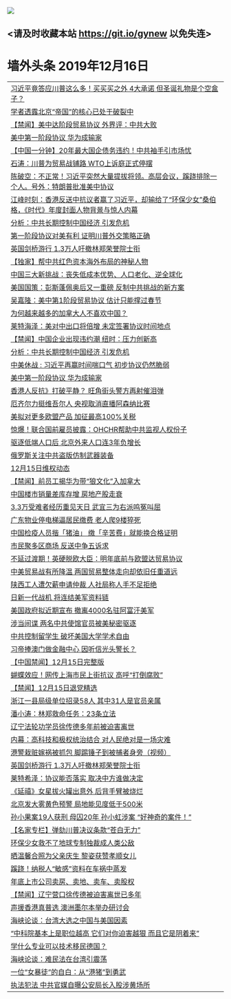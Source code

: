 
<tr>
  <td align=center><img src="https://cdn.jsdelivr.net/gh/gyoupiodf/im1/%E5%BE%AE%E4%BF%A1%E8%AF%B4%E6%98%8E4.jpg" /></td>  
</tr>

## <请及时收藏本站 https://git.io/gynew 以免失连> </a>
# 墙外头条 2019年12月16日</a>

<table>

<tr><td colspan="2" align="left"><a href="https://xball.casa/oo.aspx?name=c1107289&key=eqxowaguscvmxdgc&from=gy">习近平竟答应川普这么多！买买买之外 4大承诺 但圣诞礼物是个空盒子？</a></td></tr>
<tr><td colspan="2" align="left"><a href="https://xball.casa/oo.aspx?name=c1107279&key=eqxowaguscvmxdgc&from=gy">学者透露北京“帝国”的核心已处于破裂中</a></td></tr>
<tr><td colspan="2" align="left"><a href="https://xball.casa/oo.aspx?name=c1107293&key=eqxowaguscvmxdgc&from=gy">【禁闻】美中达阶段贸易协议 外界评：中共大败</a></td></tr>
<tr><td colspan="2" align="left"><a href="https://xball.casa/oo.aspx?name=c1107290&key=eqxowaguscvmxdgc&from=gy">美中第一阶段协议 华为成输家</a></td></tr>
<tr><td colspan="2" align="left"><a href="https://xball.casa/oo.aspx?name=c1107261&key=eqxowaguscvmxdgc&from=gy">【中国一分钟】20年最大国企债务违约！中共袖手引市场忧</a></td></tr>
<tr><td colspan="2" align="left"><a href="https://xball.casa/oo.aspx?name=c816850&key=eqxowaguscvmxdgc&from=gy">石涛：川普为贸易战铺路 WTO上诉庭正式停摆</a></td></tr>
<tr><td colspan="2" align="left"><a href="https://xball.casa/oo.aspx?name=c816932&key=eqxowaguscvmxdgc&from=gy">陈破空：不正常！习近平突然大量提拔将领。高层会议，蹊跷排除一个人。号外：特朗普批准美中协议</a></td></tr>
<tr><td colspan="2" align="left"><a href="https://xball.casa/oo.aspx?name=c922850&key=eqxowaguscvmxdgc&from=gy">江峰时刻：香港反送中抗议者赢了习近平，却输给了“环保少女”桑伯格，《时代》年度封面人物背景与惊人内幕</a></td></tr>
<tr><td colspan="2" align="left"><a href="https://xball.casa/oo.aspx?name=c1107291&key=eqxowaguscvmxdgc&from=gy">分析：中共长期控制中国经济 引发危机</a></td></tr>
<tr><td colspan="2" align="left"><a href="https://xball.casa/oo.aspx?name=c1107285&key=eqxowaguscvmxdgc&from=gy">第一阶段协议对美有利 证明川普外交策略正确</a></td></tr>
<tr><td colspan="2" align="left"><a href="https://xball.casa/oo.aspx?name=c1107277&key=eqxowaguscvmxdgc&from=gy">英国剑桥游行 1.3万人吁撤林郑荣誉院士衔</a></td></tr>
<tr><td colspan="2" align="left"><a href="https://xball.casa/oo.aspx?name=c1107012&key=eqxowaguscvmxdgc&from=gy">【独家】帮中共红色资本海外布局的神秘人物</a></td></tr>
<tr><td colspan="2" align="left"><a href="https://xball.casa/oo.aspx?name=c1107282&key=eqxowaguscvmxdgc&from=gy">中国三大新挑战：丧失低成本优势、人口老化、逆全球化</a></td></tr>
<tr><td colspan="2" align="left"><a href="https://xball.casa/oo.aspx?name=c1107326&key=eqxowaguscvmxdgc&from=gy">美国国策：彭斯蓬佩奥后又一重磅 反制中共挑战的新方案</a></td></tr>
<tr><td colspan="2" align="left"><a href="https://xball.casa/oo.aspx?name=c1107268&key=eqxowaguscvmxdgc&from=gy">吴嘉隆：美中第1阶段贸易协议 估计只能撑过春节</a></td></tr>
<tr><td colspan="2" align="left"><a href="https://xball.casa/oo.aspx?name=c1107278&key=eqxowaguscvmxdgc&from=gy">为何越来越多的加拿大人不喜欢中国？</a></td></tr>
<tr><td colspan="2" align="left"><a href="https://xball.casa/oo.aspx?name=c1107287&key=eqxowaguscvmxdgc&from=gy">莱特海泽：美对中出口将倍增 未定签署协议时间地点</a></td></tr>
<tr><td colspan="2" align="left"><a href="https://xball.casa/oo.aspx?name=c1107295&key=eqxowaguscvmxdgc&from=gy">【禁闻】中国企业出现违约潮 纽时：压力创新高</a></td></tr>
<tr><td colspan="2" align="left"><a href="https://xball.casa/oo.aspx?name=c1107284&key=eqxowaguscvmxdgc&from=gy">分析：中共长期控制中国经济 引发危机</a></td></tr>
<tr><td colspan="2" align="left"><a href="https://xball.casa/oo.aspx?name=c1107273&key=eqxowaguscvmxdgc&from=gy">中美休战 : 习近平再赢时间喘口气 初步协议仍然脆弱</a></td></tr>
<tr><td colspan="2" align="left"><a href="https://xball.casa/oo.aspx?name=c1107276&key=eqxowaguscvmxdgc&from=gy">美中第一阶段协议 华为成输家</a></td></tr>
<tr><td colspan="2" align="left"><a href="https://xball.casa/oo.aspx?name=c1107270&key=eqxowaguscvmxdgc&from=gy">香港人反抗》打破平静？ 旺角街头警方再射催泪弹</a></td></tr>
<tr><td colspan="2" align="left"><a href="https://xball.casa/oo.aspx?name=c1107328&key=eqxowaguscvmxdgc&from=gy">厄齐尔力挺维吾尔人 央视取消直播阿森纳比赛</a></td></tr>
<tr><td colspan="2" align="left"><a href="https://xball.casa/oo.aspx?name=c1107288&key=eqxowaguscvmxdgc&from=gy">美拟对更多欧盟产品 加征最高100%关税</a></td></tr>
<tr><td colspan="2" align="left"><a href="https://xball.casa/oo.aspx?name=c1107267&key=eqxowaguscvmxdgc&from=gy">惊爆！联合国前雇员披露：OHCHR帮助中共监视人权份子</a></td></tr>
<tr><td colspan="2" align="left"><a href="https://xball.casa/oo.aspx?name=c1107281&key=eqxowaguscvmxdgc&from=gy">驱逐低端人口后 北京外来人口连3年负增长</a></td></tr>
<tr><td colspan="2" align="left"><a href="https://xball.casa/oo.aspx?name=c1107272&key=eqxowaguscvmxdgc&from=gy">俄罗斯关注中共盗版仿制武器装备</a></td></tr>
<tr><td colspan="2" align="left"><a href="https://xball.casa/oo.aspx?name=c1107294&key=eqxowaguscvmxdgc&from=gy">12月15日维权动态</a></td></tr>
<tr><td colspan="2" align="left"><a href="https://xball.casa/oo.aspx?name=c1107296&key=eqxowaguscvmxdgc&from=gy">【禁闻】前员工揭华为带“狼文化”入加拿大</a></td></tr>
<tr><td colspan="2" align="left"><a href="https://xball.casa/oo.aspx?name=c1107311&key=eqxowaguscvmxdgc&from=gy">中国楼市销量差库存增 房地产股走衰</a></td></tr>
<tr><td colspan="2" align="left"><a href="https://xball.casa/oo.aspx?name=c1107274&key=eqxowaguscvmxdgc&from=gy">3.3万受难者经历重见天日 武宜三为右派鸣冤叫屈</a></td></tr>
<tr><td colspan="2" align="left"><a href="https://xball.casa/oo.aspx?name=c1107263&key=eqxowaguscvmxdgc&from=gy">广东物业停电梯逼居民缴费 老人爬9楼猝死</a></td></tr>
<tr><td colspan="2" align="left"><a href="https://xball.casa/oo.aspx?name=c1107271&key=eqxowaguscvmxdgc&from=gy">中国检疫人员揩「猪油」 缴「辛苦费」就能换合格证明</a></td></tr>
<tr><td colspan="2" align="left"><a href="https://xball.casa/oo.aspx?name=c1107313&key=eqxowaguscvmxdgc&from=gy">市民聚多区商场 反送中争五诉求</a></td></tr>
<tr><td colspan="2" align="left"><a href="https://xball.casa/oo.aspx?name=c1107283&key=eqxowaguscvmxdgc&from=gy">不延过渡期！英硬脱欧大臣：明年底前与欧盟达贸易协议</a></td></tr>
<tr><td colspan="2" align="left"><a href="https://xball.casa/oo.aspx?name=c1107275&key=eqxowaguscvmxdgc&from=gy">中美贸易战有所降温 两国贸易整体走向却依旧任重道远</a></td></tr>
<tr><td colspan="2" align="left"><a href="https://xball.casa/oo.aspx?name=c1107280&key=eqxowaguscvmxdgc&from=gy">陕西工人遭欠薪申请仲裁 人社局称人手不足拒绝</a></td></tr>
<tr><td colspan="2" align="left"><a href="https://xball.casa/oo.aspx?name=c1107327&key=eqxowaguscvmxdgc&from=gy">日新一代战机 将连结美军资料链</a></td></tr>
<tr><td colspan="2" align="left"><a href="https://xball.casa/oo.aspx?name=c1107269&key=eqxowaguscvmxdgc&from=gy">美国政府拟近期宣布 撤离4000名驻阿富汗美军</a></td></tr>
<tr><td colspan="2" align="left"><a href="https://xball.casa/oo.aspx?name=c1107292&key=eqxowaguscvmxdgc&from=gy">涉当间谍 两名中共使馆官员被美秘密驱逐</a></td></tr>
<tr><td colspan="2" align="left"><a href="https://xball.casa/oo.aspx?name=c1107312&key=eqxowaguscvmxdgc&from=gy">中共控制留学生 破坏美国大学学术自由</a></td></tr>
<tr><td colspan="2" align="left"><a href="https://xball.casa/oo.aspx?name=c1107358&key=eqxowaguscvmxdgc&from=gy">习帝捧澳门做金融中心 因听信光头警长？</a></td></tr>
<tr><td colspan="2" align="left"><a href="https://xball.casa/oo.aspx?name=c1107337&key=eqxowaguscvmxdgc&from=gy">【中国禁闻】12月15日完整版</a></td></tr>
<tr><td colspan="2" align="left"><a href="https://xball.casa/oo.aspx?name=c1107349&key=eqxowaguscvmxdgc&from=gy">蝴蝶效应！网传上海市民上街抗议 高呼“打倒腐败”</a></td></tr>
<tr><td colspan="2" align="left"><a href="https://xball.casa/oo.aspx?name=c1107314&key=eqxowaguscvmxdgc&from=gy">【禁闻】12月15日退党精选</a></td></tr>
<tr><td colspan="2" align="left"><a href="https://xball.casa/oo.aspx?name=c1107336&key=eqxowaguscvmxdgc&from=gy">浙江一县局级单位招录58人 其中31人是官员亲属</a></td></tr>
<tr><td colspan="2" align="left"><a href="https://xball.casa/oo.aspx?name=c1107357&key=eqxowaguscvmxdgc&from=gy">潘小涛：林郑救命任务：23条立法</a></td></tr>
<tr><td colspan="2" align="left"><a href="https://xball.casa/oo.aspx?name=c1107264&key=eqxowaguscvmxdgc&from=gy">辽宁法轮功学员徐传德多年前被迫害离世</a></td></tr>
<tr><td colspan="2" align="left"><a href="https://xball.casa/oo.aspx?name=c1107350&key=eqxowaguscvmxdgc&from=gy">内幕：高科技和极权统治结合 对人民绝对是一场灾难</a></td></tr>
<tr><td colspan="2" align="left"><a href="https://xball.casa/oo.aspx?name=c1107339&key=eqxowaguscvmxdgc&from=gy">港警栽赃嫁祸被抓包 脚踢锤子到被捕者身旁（视频）</a></td></tr>
<tr><td colspan="2" align="left"><a href="https://xball.casa/oo.aspx?name=c1107352&key=eqxowaguscvmxdgc&from=gy">英国剑桥游行 1.3万人吁撤林郑荣誉院士衔</a></td></tr>
<tr><td colspan="2" align="left"><a href="https://xball.casa/oo.aspx?name=c1107331&key=eqxowaguscvmxdgc&from=gy">莱特希泽：协议能否落实 取决中方谁做决定</a></td></tr>
<tr><td colspan="2" align="left"><a href="https://xball.casa/oo.aspx?name=c1107333&key=eqxowaguscvmxdgc&from=gy">《延禧》女星拔火罐出意外 后背手臂被烧烂</a></td></tr>
<tr><td colspan="2" align="left"><a href="https://xball.casa/oo.aspx?name=c1107334&key=eqxowaguscvmxdgc&from=gy">北京发大雾黄色预警 局地能见度低于500米</a></td></tr>
<tr><td colspan="2" align="left"><a href="https://xball.casa/oo.aspx?name=c1107347&key=eqxowaguscvmxdgc&from=gy">孙小果案19人获刑 母囚20年 孙小虹涉案 “好神奇的案件！”</a></td></tr>
<tr><td colspan="2" align="left"><a href="https://xball.casa/oo.aspx?name=c1107335&key=eqxowaguscvmxdgc&from=gy">【名家专栏】弹劾川普决议条款“苍白无力”</a></td></tr>
<tr><td colspan="2" align="left"><a href="https://xball.casa/oo.aspx?name=c1107356&key=eqxowaguscvmxdgc&from=gy">环保少女救不了地球专制独裁成人类公敌</a></td></tr>
<tr><td colspan="2" align="left"><a href="https://xball.casa/oo.aspx?name=c1107332&key=eqxowaguscvmxdgc&from=gy">晒温馨合照为父亲庆生 黎姿获赞孝顺女儿</a></td></tr>
<tr><td colspan="2" align="left"><a href="https://xball.casa/oo.aspx?name=c1107348&key=eqxowaguscvmxdgc&from=gy">蹊跷！纳税人“敏感”资料在车祸中蒸发</a></td></tr>
<tr><td colspan="2" align="left"><a href="https://xball.casa/oo.aspx?name=c1107351&key=eqxowaguscvmxdgc&from=gy">年底上市公司卖房、卖地、卖车、卖股权</a></td></tr>
<tr><td colspan="2" align="left"><a href="https://xball.casa/oo.aspx?name=c1107338&key=eqxowaguscvmxdgc&from=gy">【禁闻】辽宁营口徐传德被迫害离世已多年</a></td></tr>
<tr><td colspan="2" align="left"><a href="https://xball.casa/oo.aspx?name=c1107330&key=eqxowaguscvmxdgc&from=gy">声援香港真普选 澳洲墨尔本举办研讨会</a></td></tr>
<tr><td colspan="2" align="left"><a href="https://xball.casa/oo.aspx?name=c1107355&key=eqxowaguscvmxdgc&from=gy">海峡论谈：台湾大选之中国与美国因素</a></td></tr>
<tr><td colspan="2" align="left"><a href="https://xball.casa/oo.aspx?name=c1107345&key=eqxowaguscvmxdgc&from=gy">“中科院基本上是职位越高 它们对你迫害越狠 而且它是阴着来”</a></td></tr>
<tr><td colspan="2" align="left"><a href="https://xball.casa/oo.aspx?name=c1107344&key=eqxowaguscvmxdgc&from=gy">学什么专业可以技术移民德国？</a></td></tr>
<tr><td colspan="2" align="left"><a href="https://xball.casa/oo.aspx?name=c1107354&key=eqxowaguscvmxdgc&from=gy">海峡论谈：难民法在台湾引震荡</a></td></tr>
<tr><td colspan="2" align="left"><a href="https://xball.casa/oo.aspx?name=c1107353&key=eqxowaguscvmxdgc&from=gy">一位“女暴徒”的自白：从“港猪”到勇武</a></td></tr>
<tr><td colspan="2" align="left"><a href="https://xball.casa/oo.aspx?name=c1107346&key=eqxowaguscvmxdgc&from=gy">执法犯法 中共官媒自曝公安局长入股涉黄场所</a></td></tr>

</table>
